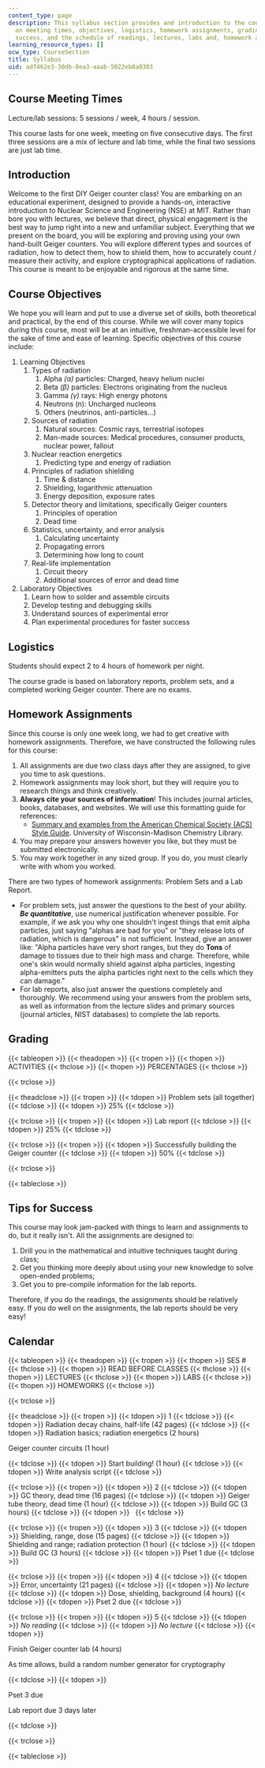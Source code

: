 ```yaml
---
content_type: page
description: This syllabus section provides and introduction to the course and information
  on meeting times, objectives, logistics, homework assignments, grading, tips for
  success, and the schedule of readings, lectures, labs and, homework assignments.
learning_resource_types: []
ocw_type: CourseSection
title: Syllabus
uid: adf462e3-30db-0ea3-aaab-5022eb0a8383
---
```


Course Meeting Times
--------------------

Lecture/lab sessions: 5 sessions / week, 4 hours / session.

This course lasts for one week, meeting on five consecutive days. The first three sessions are a mix of lecture and lab time, while the final two sessions are just lab time.

Introduction
------------

Welcome to the first DIY Geiger counter class! You are embarking on an educational experiment, designed to provide a hands-on, interactive introduction to Nuclear Science and Engineering (NSE) at MIT. Rather than bore you with lectures, we believe that direct, physical engagement is the best way to jump right into a new and unfamiliar subject. Everything that we present on the board, you will be exploring and proving using your own hand-built Geiger counters. You will explore different types and sources of radiation, how to detect them, how to shield them, how to accurately count / measure their activity, and explore cryptographical applications of radiation. This course is meant to be enjoyable and rigorous at the same time.

Course Objectives
-----------------

We hope you will learn and put to use a diverse set of skills, both theoretical and practical, by the end of this course. While we will cover many topics during this course, most will be at an intuitive, freshman-accessible level for the sake of time and ease of learning. Specific objectives of this course include:

1.  Learning Objectives
    1.  Types of radiation
        1.  Alpha _(α)_ particles: Charged, heavy helium nuclei
        2.  Beta _(β)_ particles: Electrons originating from the nucleus
        3.  Gamma _(γ)_ rays: High energy photons
        4.  Neutrons (n): Uncharged nucleons
        5.  Others (neutrinos, anti-particles...)
    2.  Sources of radiation
        1.  Natural sources: Cosmic rays, terrestrial isotopes
        2.  Man-made sources: Medical procedures, consumer products, nuclear power, fallout
    3.  Nuclear reaction energetics
        1.  Predicting type and energy of radiation
    4.  Principles of radiation shielding
        1.  Time & distance
        2.  Shielding, logarithmic attenuation
        3.  Energy deposition, exposure rates
    5.  Detector theory and limitations, specifically Geiger counters
        1.  Principles of operation
        2.  Dead time
    6.  Statistics, uncertainty, and error analysis
        1.  Calculating uncertainty
        2.  Propagating errors
        3.  Determining how long to count
    7.  Real-life implementation
        1.  Circuit theory
        2.  Additional sources of error and dead time
2.  Laboratory Objectives
    1.  Learn how to solder and assemble circuits
    2.  Develop testing and debugging skills
    3.  Understand sources of experimental error
    4.  Plan experimental procedures for faster success

Logistics
---------

Students should expect 2 to 4 hours of homework per night.

The course grade is based on laboratory reports, problem sets, and a completed working Geiger counter. There are no exams.

Homework Assignments
--------------------

Since this course is only one week long, we had to get creative with homework assignments. Therefore, we have constructed the following rules for this course:

1.  All assignments are due two class days after they are assigned, to give you time to ask questions.
2.  Homework assignments may look short, but they will require you to research things and think creatively.
3.  **Always cite your sources of information**! This includes journal articles, books, databases, and websites. We will use this formatting guide for references:
    *   [Summary and examples from the American Chemical Society (ACS) Style Guide](http://www.library.wisc.edu/chemistry/research-help/write-and-cite/acs-style-guide/). University of Wisconsin-Madison Chemistry Library.
4.  You may prepare your answers however you like, but they must be submitted electronically.
5.  You may work together in any sized group. If you do, you must clearly write with whom you worked.

There are two types of homework assignments: Problem Sets and a Lab Report.

*   For problem sets, just answer the questions to the best of your ability. **_Be quantitative_**, use numerical justification whenever possible. For example, if we ask you why one shouldn't ingest things that emit alpha particles, just saying "alphas are bad for you" or "they release lots of radiation, which is dangerous" is not sufficient. Instead, give an answer like: "Alpha particles have very short ranges, but they do **Tons** of damage to tissues due to their high mass and charge. Therefore, while one's skin would normally shield against alpha particles, ingesting alpha-emitters puts the alpha particles right next to the cells which they can damage."
*   For lab reports, also just answer the questions completely and thoroughly. We recommend using your answers from the problem sets, as well as information from the lecture slides and primary sources (journal articles, NIST databases) to complete the lab reports.

Grading
-------

{{< tableopen >}}
{{< theadopen >}}
{{< tropen >}}
{{< thopen >}}
ACTIVITIES
{{< thclose >}}
{{< thopen >}}
PERCENTAGES
{{< thclose >}}

{{< trclose >}}

{{< theadclose >}}
{{< tropen >}}
{{< tdopen >}}
Problem sets (all together)
{{< tdclose >}}
{{< tdopen >}}
25%
{{< tdclose >}}

{{< trclose >}}
{{< tropen >}}
{{< tdopen >}}
Lab report
{{< tdclose >}}
{{< tdopen >}}
25%
{{< tdclose >}}

{{< trclose >}}
{{< tropen >}}
{{< tdopen >}}
Successfully building the Geiger counter
{{< tdclose >}}
{{< tdopen >}}
50%
{{< tdclose >}}

{{< trclose >}}

{{< tableclose >}}

Tips for Success
----------------

This course may look jam-packed with things to learn and assignments to do, but it really isn't. All the assignments are designed to:

1.  Drill you in the mathematical and intuitive techniques taught during class;
2.  Get you thinking more deeply about using your new knowledge to solve open-ended problems;
3.  Get you to pre-compile information for the lab reports.

Therefore, if you do the readings, the assignments should be relatively easy. If you do well on the assignments, the lab reports should be very easy!

Calendar
--------

{{< tableopen >}}
{{< theadopen >}}
{{< tropen >}}
{{< thopen >}}
SES #
{{< thclose >}}
{{< thopen >}}
READ BEFORE CLASSES
{{< thclose >}}
{{< thopen >}}
LECTURES
{{< thclose >}}
{{< thopen >}}
LABS
{{< thclose >}}
{{< thopen >}}
HOMEWORKS
{{< thclose >}}

{{< trclose >}}

{{< theadclose >}}
{{< tropen >}}
{{< tdopen >}}
1
{{< tdclose >}}
{{< tdopen >}}
Radiation decay chains, half-life (42 pages)
{{< tdclose >}}
{{< tdopen >}}
Radiation basics; radiation energetics (2 hours)

Geiger counter circuits (1 hour)


{{< tdclose >}}
{{< tdopen >}}
Start building! (1 hour)
{{< tdclose >}}
{{< tdopen >}}
Write analysis script
{{< tdclose >}}

{{< trclose >}}
{{< tropen >}}
{{< tdopen >}}
2
{{< tdclose >}}
{{< tdopen >}}
GC theory, dead time (16 pages)
{{< tdclose >}}
{{< tdopen >}}
Geiger tube theory, dead time (1 hour)
{{< tdclose >}}
{{< tdopen >}}
Build GC (3 hours)
{{< tdclose >}}
{{< tdopen >}}
 
{{< tdclose >}}

{{< trclose >}}
{{< tropen >}}
{{< tdopen >}}
3
{{< tdclose >}}
{{< tdopen >}}
Shielding, range, dose (15 pages)
{{< tdclose >}}
{{< tdopen >}}
Shielding and range; radiation protection (1 hour)
{{< tdclose >}}
{{< tdopen >}}
Build GC (3 hours)
{{< tdclose >}}
{{< tdopen >}}
Pset 1 due
{{< tdclose >}}

{{< trclose >}}
{{< tropen >}}
{{< tdopen >}}
4
{{< tdclose >}}
{{< tdopen >}}
Error, uncertainty (21 pages)
{{< tdclose >}}
{{< tdopen >}}
_No lecture_
{{< tdclose >}}
{{< tdopen >}}
Dose, shielding, background (4 hours)
{{< tdclose >}}
{{< tdopen >}}
Pset 2 due
{{< tdclose >}}

{{< trclose >}}
{{< tropen >}}
{{< tdopen >}}
5
{{< tdclose >}}
{{< tdopen >}}
_No reading_
{{< tdclose >}}
{{< tdopen >}}
_No lecture_
{{< tdclose >}}
{{< tdopen >}}


Finish Geiger counter lab (4 hours)

As time allows, build a random number generator for cryptography


{{< tdclose >}}
{{< tdopen >}}


Pset 3 due

Lab report due 3 days later


{{< tdclose >}}

{{< trclose >}}

{{< tableclose >}}